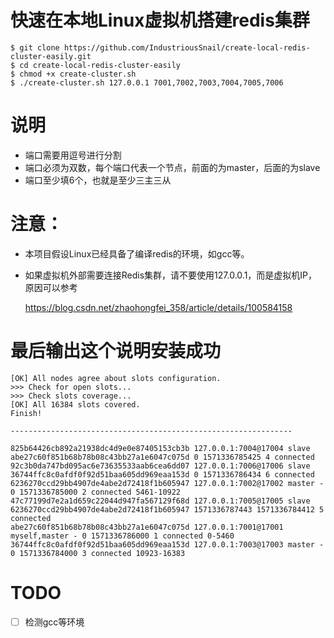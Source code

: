 # 快速在本地Linux虚拟机搭建redis集群

    $ git clone https://github.com/IndustriousSnail/create-local-redis-cluster-easily.git
    $ cd create-local-redis-cluster-easily
    $ chmod +x create-cluster.sh
    $ ./create-cluster.sh 127.0.0.1 7001,7002,7003,7004,7005,7006

    
# 说明

- 端口需要用逗号进行分割
- 端口必须为双数，每个端口代表一个节点，前面的为master，后面的为slave
- 端口至少填6个，也就是至少三主三从

    
    
# 注意：

- 本项目假设Linux已经具备了编译redis的环境，如gcc等。

- 如果虚拟机外部需要连接Redis集群，请不要使用127.0.0.1，而是虚拟机IP，原因可以参考

    https://blog.csdn.net/zhaohongfei_358/article/details/100584158
       
    

# 最后输出这个说明安装成功

    [OK] All nodes agree about slots configuration.
    >>> Check for open slots...
    >>> Check slots coverage...
    [OK] All 16384 slots covered.
    Finish!
    
    ---------------------------------------------------------------
    
    825b64426cb892a21938dc4d9e0e87405153cb3b 127.0.0.1:7004@17004 slave abe27c60f851b68b78b08c43bb27a1e6047c075d 0 1571336785425 4 connected
    92c3b0da747bd095ac6e73635533aab6cea6dd07 127.0.0.1:7006@17006 slave 36744ffc8c0afdf0f92d51baa605dd969eaa153d 0 1571336786434 6 connected
    6236270ccd29bb4907de4abe2d72418f1b605947 127.0.0.1:7002@17002 master - 0 1571336785000 2 connected 5461-10922
    47c77199d7e2a1d659c22044d947fa567129f68d 127.0.0.1:7005@17005 slave 6236270ccd29bb4907de4abe2d72418f1b605947 1571336787443 1571336784412 5 connected
    abe27c60f851b68b78b08c43bb27a1e6047c075d 127.0.0.1:7001@17001 myself,master - 0 1571336786000 1 connected 0-5460
    36744ffc8c0afdf0f92d51baa605dd969eaa153d 127.0.0.1:7003@17003 master - 0 1571336784000 3 connected 10923-16383    
    
# TODO

- [ ] 检测gcc等环境